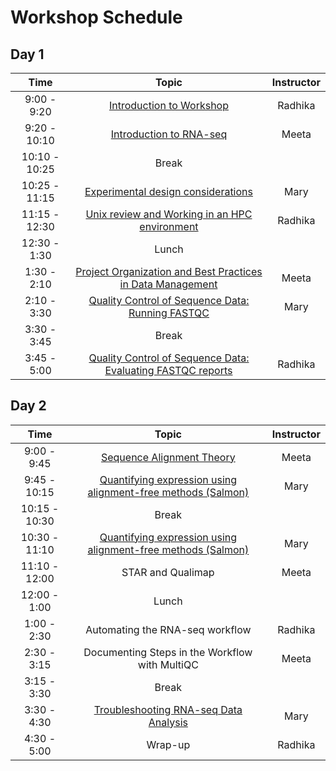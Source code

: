 
# Workshop Schedule


## Day 1

| Time            |   Topic  | Instructor |
|:------------------------:|:----------:|:--------:|
|9:00 - 9:20 | [Introduction to Workshop](../lectures/Intro_to_workshop.pdf) | Radhika |
|9:20 - 10:10 | [Introduction to RNA-seq](../lessons/Intro-to-RNAseq.md) | Meeta |
|10:10 - 10:25 | Break | |
|10:25 - 11:15 | [Experimental design considerations](https://hbctraining.github.io/Intro-to-rnaseq-hpc-salmon/lessons/experimental_planning_considerations.html) | Mary |
|11:15 - 12:30 | [Unix review and Working in an HPC environment](../lessons/shell_review.md) | Radhika |
|12:30 - 1:30 | Lunch | |
|1:30 - 2:10| [Project Organization and Best Practices in Data Management](https://hbctraining.github.io/Intro-to-rnaseq-hpc-O2/lessons/01_data_organization.html) | Meeta |
|2:10 - 3:30 | [Quality Control of Sequence Data: Running FASTQC](https://hbctraining.github.io/Intro-to-rnaseq-hpc-salmon/lessons/qc_running_fastqc.html) | Mary | 
|3:30 - 3:45| Break | 
|3:45 - 5:00| [Quality Control of Sequence Data: Evaluating FASTQC reports](../lessons/qc_fastqc_assessment.md) | Radhika | 


## Day 2

| Time            |   Topic  | Instructor |
|:------------------------:|:----------:|:--------:|
|9:00 - 9:45 | [Sequence Alignment Theory](https://github.com/hbctraining/Intro-to-rnaseq-hpc-salmon/raw/master/lectures/alignment_quantification.pdf) | Meeta |
|9:45 - 10:15 | [Quantifying expression using alignment-free methods (Salmon)](../lessons/04_quasi_alignment_salmon.md) | Mary |
|10:15 - 10:30 | Break | |
|10:30 - 11:10 | [Quantifying expression using alignment-free methods (Salmon)](../lessons/04_quasi_alignment_salmon.md) | Mary |
|11:10 - 12:00 | STAR and Qualimap | Meeta |
|12:00 - 1:00 | Lunch | |
|1:00 - 2:30| Automating the RNA-seq workflow | Radhika |
|2:30 - 3:15| Documenting Steps in the Workflow with MultiQC | Meeta |
|3:15 - 3:30 | Break | |
|3:30 - 4:30 | [Troubleshooting RNA-seq Data Analysis](../lectures/RNA-seq_troubleshooting.pdf) | Mary |
|4:30 - 5:00 | Wrap-up| Radhika |



